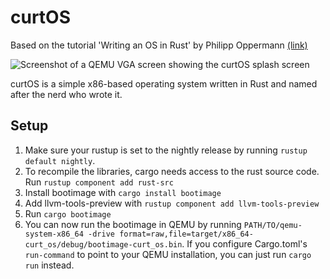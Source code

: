 # curtOS

Based on the tutorial 'Writing an OS in Rust' by Philipp Oppermann [(link)](https://os.phil-opp.com/)

![Screenshot of a QEMU VGA screen showing the curtOS splash screen](https://github.com/curtis-wils0n/curt_os/assets/60797928/721211e7-a531-403d-8525-ff25b9296c1f)

curtOS is a simple x86-based operating system written in Rust and named after the nerd who wrote it.

## Setup

1. Make sure your rustup is set to the nightly release by running `rustup default nightly`.
2. To recompile the libraries, cargo needs access to the rust source code. Run `rustup component add rust-src`
3. Install bootimage with `cargo install bootimage`
4. Add llvm-tools-preview with `rustup component add llvm-tools-preview`
5. Run `cargo bootimage`
6. You can now run the bootimage in QEMU by running `PATH/TO/qemu-system-x86_64 -drive format=raw,file=target/x86_64-curt_os/debug/bootimage-curt_os.bin`. If you configure Cargo.toml's `run-command` to point to your QEMU installation, you can just run `cargo run` instead.
